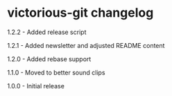 # victorious-git changelog
1.2.2 - Added release script

1.2.1 - Added newsletter and adjusted README content

1.2.0 - Added rebase support

1.1.0 - Moved to better sound clips

1.0.0 - Initial release
